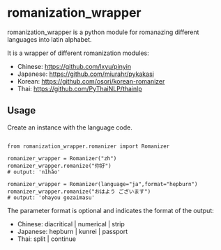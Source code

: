 # romanization_wrapper


romanization_wrapper is a python module for romanazing different languages into latin alphabet.

It is a wrapper of different romanization modules:


* Chinese: https://github.com/lxyu/pinyin
* Japanese: https://github.com/miurahr/pykakasi
* Korean: https://github.com/osori/korean-romanizer
* Thai:  https://github.com/PyThaiNLP/thainlp


## Usage

Create an instance with the language code.


```

from romanization_wrapper.romanizer import Romanizer

romanizer_wrapper = Romanizer("zh")
romanizer_wrapper.romanize("你好") 
# output: 'nǐhǎo'
```


```
romanizer_wrapper = Romanizer(language="ja",format="hepburn")
romanizer_wrapper.romanize("おはよう ございます") 
# output: 'ohayou gozaimasu'
```

The parameter format is optional and indicates the format of the output:
* Chinese:  diacritical | numerical | strip
* Japanese: hepburn | kunrei | passport
* Thai:  split | continue
